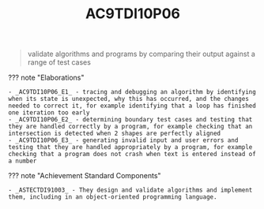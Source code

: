 ﻿---
tags: australian-curriculum
title: AC9TDI10P06
type: note
---
> validate algorithms and programs by comparing their output against a range of test cases

??? note "Elaborations"

	- _AC9TDI10P06_E1_ - tracing and debugging an algorithm by identifying when its state is unexpected, why this has occurred, and the changes needed to correct it, for example identifying that a loop has finished one iteration too early
	- _AC9TDI10P06_E2_ - determining boundary test cases and testing that they are handled correctly by a program, for example checking that an intersection is detected when 2 shapes are perfectly aligned
	- _AC9TDI10P06_E3_ - generating invalid input and user errors and testing that they are handled appropriately by a program, for example checking that a program does not crash when text is entered instead of a number
??? note "Achievement Standard Components"

	- _ASTECTDI91003_ - They design and validate algorithms and implement them, including in an object-oriented programming language.